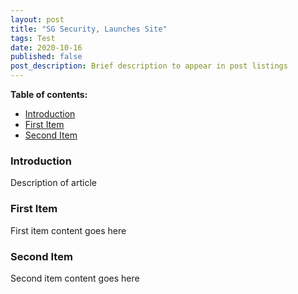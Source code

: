 ```yaml
---
layout: post
title: "SG Security, Launches Site"
tags: Test
date: 2020-10-16
published: false
post_description: Brief description to appear in post listings
---
```


**Table of contents:**
- [Introduction](#item-one)
- [First Item](#item-two)
- [Second Item](#item-three)

<!-- headings -->
<a id="item-one"></a>
### Introduction
Description of article 

<a id="item-two"></a>
### First Item
First item content goes here

<a id="item-three"></a>
### Second Item
Second item content goes here

